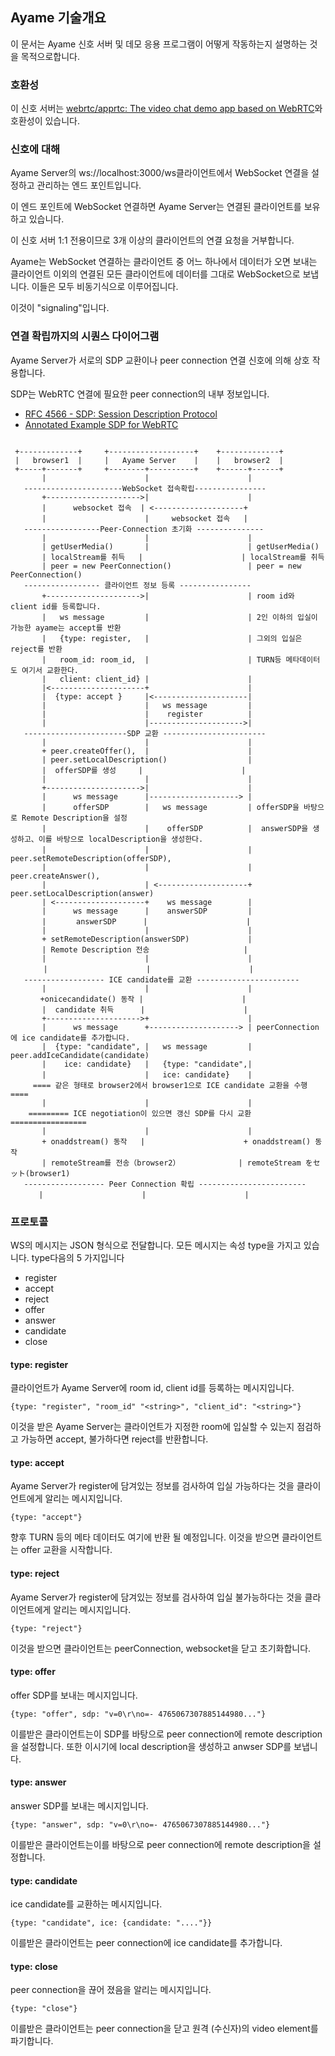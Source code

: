 ## Ayame 기술개요

이 문서는 Ayame 신호 서버 및 데모 응용 프로그램이 어떻게 작동하는지 설명하는 것을 목적으로합니다.

### 호환성

이 신호 서버는 [webrtc/apprtc: The video chat demo app based on WebRTC](https://github.com/webrtc/apprtc)와 호환성이 있습니다.

### 신호에 대해

Ayame Server의 ws://localhost:3000/ws클라이언트에서 WebSocket 연결을 설정하고 관리하는 엔드 포인트입니다.

이 엔드 포인트에 WebSocket 연결하면 Ayame Server는 연결된 클라이언트를 보유하고 있습니다.

이 신호 서버 1:1 전용이므로 3개 이상의 클라이언트의 연결 요청을 거부합니다.

Ayame는 WebSocket 연결하는 클라이언트 중 어느 하나에서 데이터가 오면 보내는 클라이언트 이외의 연결된 모든 클라이언트에 데이터를 그대로 WebSocket으로 보냅니다. 이들은 모두 비동기식으로 이루어집니다.

이것이 "signaling"입니다.


### 연결 확립까지의 시퀀스 다이어그램

Ayame Server가 서로의 SDP 교환이나 peer connection 연결 신호에 의해 상호 작용합니다.

SDP는 WebRTC 연결에 필요한 peer connection의 내부 정보입니다.

- [RFC 4566 \- SDP: Session Description Protocol](https://tools.ietf.org/html/rfc4566)
- [Annotated Example SDP for WebRTC](https://tools.ietf.org/html/draft-ietf-rtcweb-sdp-11)

 ```

  +-------------+     +-------------------+    +-------------+
  |   browser1  |     |   Ayame Server    |    |   browser2  |
  +-----+-------+     +--------+----------+    +------+------+
        |                      |                      |
    ----------------------WebSocket 접속확립----------------
        +--------------------->|                      |
        |      websocket 접속  | <--------------------+
        |                      |     websocket 접속   |
    -----------------Peer-Connection 초기화 ---------------
        |                      |                      |
        | getUserMedia()       |                      | getUserMedia() 
        | localStream를 취득   |                      | localStream를 취득
        | peer = new PeerConnection()                 | peer = new PeerConnection()
    ----------------- 클라이언트 정보 등록 ----------------
        +--------------------->|                      | room id와 client id를 등록합니다.
        |   ws message         |                      | 2인 이하의 입실이 가능한 ayame는 accept를 반환
        |   {type: register,   |                      | 그외의 입실은 reject를 반환
        |   room_id: room_id,  |                      | TURN등 메타데이터도 여기서 교환한다.
        |   client: client_id} |                      |
        |<---------------------+                      |
        |  {type: accept }     |<---------------------|
        |                      |   ws message         | 
        |                      |    register          |  
        |                      |--------------------->|
    -----------------------SDP 교환 -----------------------
        |                      |                      |
        + peer.createOffer(),  |                      |
        | peer.setLocalDescription()                  |
        |  offerSDP를 생성     |                      |
        |                      |                      |
        +--------------------->|                      |
        |      ws message      |--------------------> |
        |      offerSDP        |   ws message         | offerSDP을 바탕으로 Remote Description을 설정
        |                      |    offerSDP          |  answerSDP을 생성하고、이를 바탕으로 localDescription을 생성한다.
        |                      |                      |　peer.setRemoteDescription(offerSDP),
        |                      |                      |  peer.createAnswer(),
        |                      | <--------------------+  peer.setLocalDescription(answer)
        | <--------------------+    ws message        |
        |      ws message      |    answerSDP         |
        |     　answerSDP      |                      |
        |                      |                      |
        + setRemoteDescription(answerSDP)             |
        | Remote Description 전송                     |
        |                      |                      |
　   　 |                      |                      |
    ------------------ ICE candidate를 교환 -----------------------
        |                      |                      |
　　　　+onicecandidate() 동작 |                      |
        |  candidate 취득      |                      |
        +--------------------->+                      |
        |      ws message      +--------------------> | peerConnection에 ice candidate를 추가합니다.
        |  {type: "candidate", |   ws message         | peer.addIceCandidate(candidate)
        |    ice: candidate}   |   {type: "candidate",|
        |                      |   ice: candidate}    |　
      ==== 같은 형태로 browser2에서 browser1으로 ICE candidate 교환을 수행 ====
        |                      |                      |
     ========= ICE negotiation이 있으면 갱신 SDP를 다시 교환 =================
        |                      |                      |
        + onaddstream() 동작   |                      + onaddstream() 동작
        | remoteStream를 전송（browser2）             | remoteStream をセット(browser1)
    ------------------ Peer Connection 확립 ------------------------
 　　   |                      |                      |　
```


### 프로토콜

WS의 메시지는 JSON 형식으로 전달합니다. 모든 메시지는 속성 type을 가지고 있습니다. type다음의 5 가지입니다

- register
- accept
- reject
- offer
- answer
- candidate
- close

#### type: register

클라이언트가 Ayame Server에 room id, client id를 등록하는 메시지입니다.

```
{type: "register", "room_id" "<string>", "client_id": "<string>"}
```

이것을 받은 Ayame Server는 클라이언트가 지정한 room에 입실할 수 있는지 점검하고 가능하면 accept, 불가하다면 reject를 반환합니다.

#### type: accept

Ayame Server가 register에 담겨있는 정보를 검사하여 입실 가능하다는 것을 클라이언트에게 알리는 메시지입니다.

```
{type: "accept"}
```

향후 TURN 등의 메타 데이터도 여기에 반환 될 예정입니다. 이것을 받으면 클라이언트는 offer 교환을 시작합니다.

#### type: reject

Ayame Server가 register에 담겨있는 정보를 검사하여 입실 불가능하다는 것을 클라이언트에게 알리는 메시지입니다.

```
{type: "reject"}
```

이것을 받으면 클라이언트는 peerConnection, websocket을 닫고 초기화합니다.

#### type: offer

offer SDP를 보내는 메시지입니다.

```
{type: "offer", sdp: "v=0\r\no=- 4765067307885144980..."}
```

이를받은 클라이언트는이 SDP를 바탕으로 peer connection에 remote description을 설정합니다. 
또한 이시기에 local description을 생성하고 anwser SDP를 보냅니다.

#### type: answer

answer SDP를 보내는 메시지입니다.

```
{type: "answer", sdp: "v=0\r\no=- 4765067307885144980..."}
```

이를받은 클라이언트는이를 바탕으로 peer connection에 remote description을 설정합니다.

#### type: candidate

ice candidate를 교환하는 메시지입니다.

```
{type: "candidate", ice: {candidate: "...."}}
```

이를받은 클라이언트는 peer connection에 ice candidate를 추가합니다.

#### type: close

peer connection을 끊어 졌음을 알리는 메시지입니다.

```
{type: "close"}
```

이를받은 클라이언트는 peer connection을 닫고 원격 (수신자)의 video element를 파기합니다.


